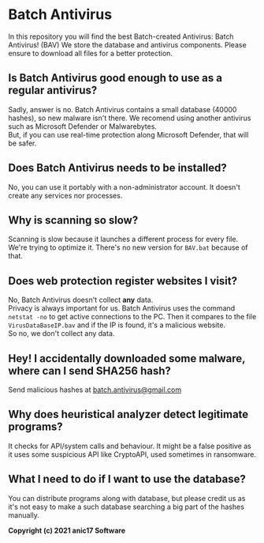 # Batch Antivirus

In this repository you will find the best Batch-created Antivirus: Batch Antivirus! (BAV)
We store the database and antivirus components. Please ensure to download all files for a better protection.

## Is Batch Antivirus good enough to use as a regular antivirus?

Sadly, answer is no. Batch Antivirus contains a small database (40000 hashes), so new malware isn't there. 
We recomend using another antivirus such as Microsoft Defender or Malwarebytes.  
But, if you can use real-time protection along Microsoft Defender, that will be safer.


## Does Batch Antivirus needs to be installed?

No, you can use it portably with a non-administrator account. It doesn't create any services nor processes.


## Why is scanning so slow?

Scanning is slow because it launches a different process for every file. We're trying to optimize it. There's no new version for `BAV.bat` because of that.

## Does web protection register websites I visit?

No, Batch Antivirus doesn't collect **any** data.  
Privacy is always important for us. Batch Antivirus uses the command `netstat -no` to get active connections to the PC. Then it compares to the file `VirusDataBaseIP.bav` and if the IP is found, it's a malicious website.  
So no, we don't collect any data.


## Hey! I accidentally downloaded some malware, where can I send SHA256 hash?

Send malicious hashes at batch.antivirus@gmail.com


## Why does heuristical analyzer detect legitimate programs?

It checks for API/system calls and behaviour. It might be a false positive as it uses some suspicious API like CryptoAPI, used sometimes in ransomware.


## What I need to do if I want to use the database?

You can distribute programs along with database, but please credit us as it's not easy to make a such database searching a big part of the hashes manually.


**Copyright (c) 2021 anic17 Software**
<!-- 
View counter 
-->
<img src="https://hits.seeyoufarm.com/api/count/incr/badge.svg?url=https%3A%2F%2Fgithub.com%2Fanic17%2FBatch-Antivirus&count_bg=%23FFFFFF&title_bg=%23FFFFFF&icon=&icon_color=%23FFFFFF&title=hits&edge_flat=false" height=1 width=1>
